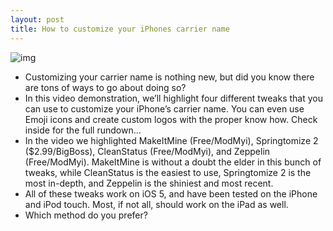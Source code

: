 ```yaml
---
layout: post
title: How to customize your iPhones carrier name
---
```

![img](http://media.idownloadblog.com/wp-content/uploads/2012/02/Customize-Carrier-Emoji.jpg)
* Customizing your carrier name is nothing new, but did you know there are tons of ways to go about doing so?
* In this video demonstration, we’ll highlight four different tweaks that you can use to customize your iPhone’s carrier name. You can even use Emoji icons and create custom logos with the proper know how. Check inside for the full rundown…
* In the video we highlighted MakeItMine (Free/ModMyi), Springtomize 2 ($2.99/BigBoss), CleanStatus (Free/ModMyi), and Zeppelin (Free/ModMyi). MakeItMine is without a doubt the elder in this bunch of tweaks, while CleanStatus is the easiest to use, Springtomize 2 is the most in-depth, and Zeppelin is the shiniest and most recent.
* All of these tweaks work on iOS 5, and have been tested on the iPhone and iPod touch. Most, if not all, should work on the iPad as well.
* Which method do you prefer?


